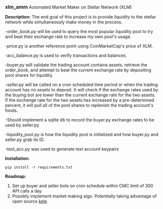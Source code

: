<font size=3>**xlm_amm**</font>
 Automated Market Maker on Stellar Network (XLM)

**Description:**
The end goal of this project is to provide liquidity to the stellar network while simultaneously make money in the process.

-order_book.py will be used to query the most popular liquidity pool to try and beat their exchange rate to increase my own pool's usage.

-price.py is another reference point using CoinMarketCap's price of XLM.

-acc_balance.py is used to verify transactions and balances.

-buyer.py will validate the trading account contains assets, retrieve the order_book, and attempt to beat the current exchange rate by depositing pool shares for liquidity.

-seller.py will be called on a cron scheduled time period or when the trading account has no assets to deposit. It will check if the exchange rates used by the buying bot are lower than the current exchange rate for the two assets. If the exchange rate for the two assets has increased by a pre-determined percent, it will pull all of the pool shares to replenish the trading account's funds.
    
   -Should implement a sqlite db to record the buyer.py exchange rates to be used by seller.py

-liquidity_pool.py is how the liquidity pool is initialized and how buyer.py and seller.py grab its ID.

-test_acc.py was used to generate test account keypairs

**Installation:**

    pip install -r requirements.txt

**Roadmap:**
 1) Set up buyer and seller bots on cron schedule within CMC limit of 300 API calls a day
 2) Possibly implement market making algo. Potentially taking advantage of open source [kelp](https://github.com/stellar/kelp)
